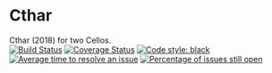 # Cthar
Cthar (2018) for two Cellos.<br/>
[![Build Status](https://travis-ci.org/GregoryREvans/cthar.svg?branch=master)](https://travis-ci.org/GregoryREvans/cthar) [![Coverage Status](https://coveralls.io/repos/github/GregoryREvans/cthar/badge.svg?branch=master)](https://coveralls.io/github/GregoryREvans/cthar?branch=master) [![Code style: black](https://img.shields.io/badge/code%20style-black-000000.svg)](https://github.com/python/black) [![Average time to resolve an issue](http://isitmaintained.com/badge/resolution/GregoryREvans/cthar.svg)](http://isitmaintained.com/project/GregoryREvans/cthar "Average time to resolve an issue") [![Percentage of issues still open](http://isitmaintained.com/badge/open/GregoryREvans/cthar.svg)](http://isitmaintained.com/project/GregoryREvans/cthar "Percentage of issues still open")
